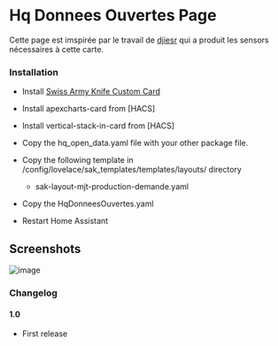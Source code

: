 # Hq Donnees Ouvertes Page

Cette page est imspirée par le travail de [djiesr](https://github.com/djiesr/Hydro-Quebec_Open_Data) qui a produit les sensors nécessaires à cette carte.

### Installation

- Install [Swiss Army Knife Custom Card](https://github.com/amoebelabs/swiss-army-knife-card/)
- Install apexcharts-card from [HACS]
- Install vertical-stack-in-card from [HACS]
- Copy the hq_open_data.yaml file with your other package file.
- Copy the following template in /config/lovelace/sak_templates/templates/layouts/ directory
  - sak-layout-mjt-production-demande.yaml
- Copy the HqDonneesOuvertes.yaml

- Restart Home Assistant

## Screenshots

![image](https://user-images.githubusercontent.com/83040228/218549829-dbc3f900-81db-457d-a757-b53aa54741fb.jpeg)

### Changelog
#### 1.0
- First release
